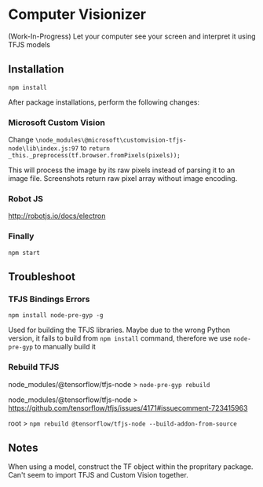 # Computer Visionizer
(Work-In-Progress) Let your computer see your screen and interpret it using TFJS models

## Installation
`npm install`

After package installations, perform the following changes:

### Microsoft Custom Vision

Change `\node_modules\@microsoft\customvision-tfjs-node\lib\index.js:97` to `return _this._preprocess(tf.browser.fromPixels(pixels));`

This will process the image by its raw pixels instead of parsing it to an image file. Screenshots return raw pixel array without image encoding.

### Robot JS
http://robotjs.io/docs/electron

### Finally
`npm start`

## Troubleshoot
### TFJS Bindings Errors
`npm install node-pre-gyp -g`

Used for building the TFJS libraries. Maybe due to the wrong Python version, it fails to build from `npm install` command, therefore we use `node-pre-gyp` to manually build it

### Rebuild TFJS
node_modules/@tensorflow/tfjs-node > `node-pre-gyp rebuild`

node_modules/@tensorflow/tfjs-node > https://github.com/tensorflow/tfjs/issues/4171#issuecomment-723415963

root > `npm rebuild @tensorflow/tfjs-node --build-addon-from-source`

## Notes
When using a model, construct the TF object within the propritary package. Can't seem to import TFJS and Custom Vision together.
